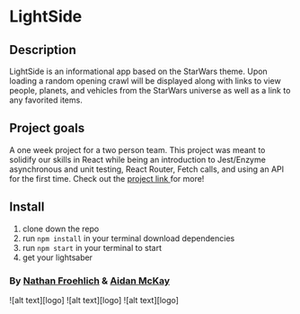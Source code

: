 # LightSide

## Description
LightSide is an informational app based on the StarWars theme. Upon loading a random opening crawl will be displayed along with links to view people, planets, and vehicles from the StarWars universe as well as a link to any favorited items.

## Project goals
A one week project for a two person team.
This project was meant to solidify our skills in React while being an introduction to Jest/Enzyme asynchronous and unit testing, React Router, Fetch calls, and using an API for the first time. Check out the [project link ](http://frontend.turing.io/projects/light-side.html) for more!


## Install
1. clone down the repo
2. run ```npm install``` in your terminal download dependencies
3. run ```npm start``` in your terminal to start
4. get your lightsaber


### By [Nathan Froehlich](https://github.com/Nathan-Froeh) & [Aidan McKay](https://github.com/JellyBeans1312)


![alt text][logo]
![alt text][logo]
![alt text][logo]
